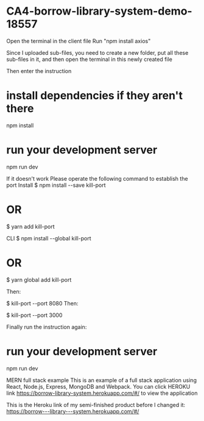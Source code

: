 # CA4-borrow-library-system-demo-18557
Open the terminal in the client file
Run "npm install axios"

Since I uploaded sub-files, you need to create a new folder, put all these sub-files in it, and then open the terminal in this newly created file

Then enter the instruction


# install dependencies if they aren't there
npm install

# run your development server
npm run dev


If it doesn't work
Please operate the following command to establish the port
Install
$ npm install --save kill-port
# OR
$ yarn add kill-port

CLI
$ npm install --global kill-port
# OR
$ yarn global add kill-port

Then:

$ kill-port --port 8080
Then:

$ kill-port --port 3000

Finally run the instruction again:
# run your development server
npm run dev

MERN full stack example
This is an example of a full stack application using React, Node.js, Express, MongoDB and Webpack.
You can click HEROKU link https://borrow-library-system.herokuapp.com/#/ to view the application

This is the Heroku link of my semi-finished product before I changed it:
https://borrow---library---system.herokuapp.com/#/
